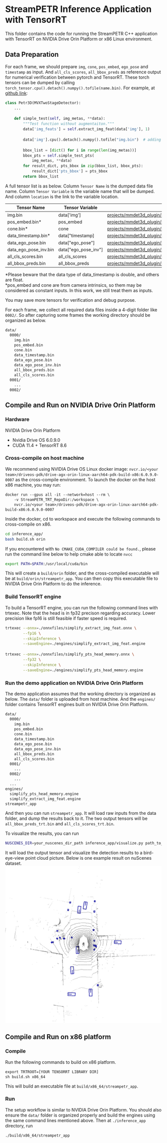 # StreamPETR Inference Application with TensorRT
This folder contains the code for running the StreamPETR C++ application with TensorRT on NVIDIA Drive Orin Platform or x86 Linux environment.

## Data Preparation
For each frame, we should prepare `img`, `cone`, `pos_embed`, `ego_pose` and `timestamp` as input. And `all_cls_scores`, `all_bbox_preds` as reference output for numerical verification between pytorch and TensorRT.
These torch tensors can be dumped by calling `torch_tensor.cpu().detach().numpy().tofile(name.bin)`. For example, at [github link](https://github.com/exiawsh/StreamPETR/blob/2315cf9f077817ec7089c87094ba8a63f76c2acf/projects/mmdet3d_plugin/models/detectors/petr3d.py#L315):
```python
class Petr3D(MVXTwoStageDetector):
    ...

    def simple_test(self, img_metas, **data):
        """Test function without augmentaiton."""
        data['img_feats'] = self.extract_img_feat(data['img'], 1)
        
        data['img'].cpu().detach().numpy().tofile("img.bin")  # adding this line to save data['img'] as binary file

        bbox_list = [dict() for i in range(len(img_metas))]
        bbox_pts = self.simple_test_pts(
            img_metas, **data)
        for result_dict, pts_bbox in zip(bbox_list, bbox_pts):
            result_dict['pts_bbox'] = pts_bbox
        return bbox_list
```

A full tensor list is as below. Column `Tensor Name` is the dumped data file name. Column `Tensor Variable` is the variable name that will be dumped. And column `location` is the link to the variable location.

| Tensor Name | Tensor Variable | Location |
| ------------|--------|----------|
| img.bin     | data['img'] | [projects/mmdet3d_plugin/models/detectors/petr3d.py#L315](https://github.com/exiawsh/StreamPETR/blob/2315cf9f077817ec7089c87094ba8a63f76c2acf/projects/mmdet3d_plugin/models/detectors/petr3d.py#L315)
| pos_embed.bin* | pos_embed  | [projects/mmdet3d_plugin/models/dense_heads/streampetr_head.py#L589](https://github.com/exiawsh/StreamPETR/blob/2315cf9f077817ec7089c87094ba8a63f76c2acf/projects/mmdet3d_plugin/models/dense_heads/streampetr_head.py#L589) |
| cone.bin* | cone  | [projects/mmdet3d_plugin/models/dense_heads/streampetr_head.py#L589](https://github.com/exiawsh/StreamPETR/blob/2315cf9f077817ec7089c87094ba8a63f76c2acf/projects/mmdet3d_plugin/models/dense_heads/streampetr_head.py#L589) |
| data_timestamp.bin* | data["timestamp] | [projects/mmdet3d_plugin/models/dense_heads/streampetr_head.py#L580](https://github.com/exiawsh/StreamPETR/blob/2315cf9f077817ec7089c87094ba8a63f76c2acf/projects/mmdet3d_plugin/models/dense_heads/streampetr_head.py#L580)|
| data_ego_pose.bin | data["ego_pose"] | [projects/mmdet3d_plugin/models/dense_heads/streampetr_head.py#L580](https://github.com/exiawsh/StreamPETR/blob/2315cf9f077817ec7089c87094ba8a63f76c2acf/projects/mmdet3d_plugin/models/dense_heads/streampetr_head.py#L580) |
| data_ego_pose_inv.bin | data["ego_pose_inv"] | [projects/mmdet3d_plugin/models/dense_heads/streampetr_head.py#L580](https://github.com/exiawsh/StreamPETR/blob/2315cf9f077817ec7089c87094ba8a63f76c2acf/projects/mmdet3d_plugin/models/dense_heads/streampetr_head.py#L580) |
| all_cls_scores.bin |all_cls_scores|[projects/mmdet3d_plugin/models/dense_heads/streampetr_head.py#L644](https://github.com/exiawsh/StreamPETR/blob/2315cf9f077817ec7089c87094ba8a63f76c2acf/projects/mmdet3d_plugin/models/dense_heads/streampetr_head.py#L644)|
| all_bbox_preds.bin|all_bbox_preds|[projects/mmdet3d_plugin/models/dense_heads/streampetr_head.py#L644](https://github.com/exiawsh/StreamPETR/blob/2315cf9f077817ec7089c87094ba8a63f76c2acf/projects/mmdet3d_plugin/models/dense_heads/streampetr_head.py#L644)|

*Please beware that the data type of data_timestamp is double, and others are float. \
*pos_embed and cone are from camera intrinsics, so them may be considered as constant inputs. In this work, we still treat them as inputs.

You may save more tensors for verification and debug purpose.

For each frame, we collect all required data files inside a 4-digit folder like `0002/`. So after capturing some frames the working directory should be organized as below.
```
data/
  0000/
    img.bin
    pos_embed.bin
    cone.bin
    data_timestamp.bin
    data_ego_pose.bin
    data_ego_pose_inv.bin
    all_bbox_preds.bin
    all_cls_scores.bin
  0001/
    ...
  0002/
```

## Compile and Run on NVIDIA Drive Orin Platform
### Hardware
NVIDIA Drive Orin Platform
- Nvidia Drive OS 6.0.9.0
- CUDA 11.4 + TensorRT 8.6

### Cross-compile on host machine
We recommend using NVIDIA Drive OS Linux docker image: `nvcr.io/<your team>/driveos-pdk/drive-agx-orin-linux-aarch64-pdk-build-x86:6.0.9.0-0007` as the cross-compile environment.
To launch the docker on the host x86 machine, you may run:
```shell
docker run --gpus all -it --network=host --rm \
    -v StreamPETR_TRT_RepoDir:/workspace \
    nvcr.io/<your team>/driveos-pdk/drive-agx-orin-linux-aarch64-pdk-build-x86:6.0.9.0-0007
```

Inside the docker, cd to workspace and execute the following commands to cross-compile on x86.
```bash
cd inference_app/
bash build.sh orin
```
If you encountered with `No CMAKE_CUDA_COMPILER could be found.`, please run the command line below to help cmake able to locate `nvcc`
```bash
export PATH=$PATH:/usr/local/cuda/bin
```

This will create a `build/orin` folder, and the cross-compiled executable will be at `build/orin/streampetr_app`. You can then copy this executable file to NVIDIA Drive Orin Platform to do the inference.

### Build TensorRT engine
To build a TensorRT engine, you can run the following command lines with trtexec. Note that the head is in fp32 precison regarding accuracy. Lower precision like fp16 is still feasible if faster speed is required.
```bash
trtexec --onnx=./onnxfiles/simplify_extract_img_feat.onnx \
        --fp16 \
        --skipInference \
        --saveEngine=./engines/simplify_extract_img_feat.engine

trtexec --onnx=./onnxfiles/simplify_pts_head_memory.onnx \
        --fp32 \
        --skipInference \
        --saveEngine=./engines/simplify_pts_head_memory.engine
```

### Run the demo application on NVIDIA Drive Orin Platform
The demo application assumes that the working directory is organized as below. The `data/` folder is uploaded from host machine. And the `engines/` folder contains TensorRT engines built on NVIDIA Drive Orin Platform.
```
data/
  0000/
    img.bin
    pos_embed.bin
    cone.bin
    data_timestamp.bin
    data_ego_pose.bin
    data_ego_pose_inv.bin
    all_bbox_preds.bin
    all_cls_scores.bin
  0001/
    ...
  0002/
    ...
  ...
engines/
  simplify_pts_head_memory.engine
  simplify_extract_img_feat.engine
streampetr_app
```
And then you can run `streampetr_app`. It will load raw inputs from the data folder, and dump the results back to it. The two output tensors will be `all_bbox_preds_trt.bin` and `all_cls_scores_trt.bin`.

To visualize the results, you can run 
```bash
NUSCENES_DIR=your_nuscenes_dir_path inference_app/visualize.py path_to_binary_data
```
It will load the output tensor and visualize the detection results to a bird-eye-view point cloud picture. Below is one example result on nuScenes dataset. \
<img src="../assets/vis.jpg" width="512">

## Compile and Run on x86 platform
### Compile
Run the following commands to build on x86 platform.
```
export TRTROOT=[YOUR TENSORRT LIBRARY DIR]
sh build.sh x86_64
```
This will build an executable file at `build/x86_64/streampetr_app`.

### Run
The setup workflow is similar to NVIDIA Drive Orin Platform. You should also ensure the `data/` folder is organized properly and build the engines using the same command lines mentioned above.
Then at `./inference_app` directory, run
```
./build/x86_64/streampetr_app
```
